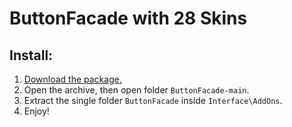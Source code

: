 # ButtonFacade with 28 Skins

## Install:

1. [Download the package.](https://github.com/bkader/ButtonFacade/archive/refs/heads/main.zip)
2. Open the archive, then open folder `ButtonFacade-main`.
3. Extract the single folder `ButtonFacade` inside `Interface\AddOns`.
4. Enjoy!
